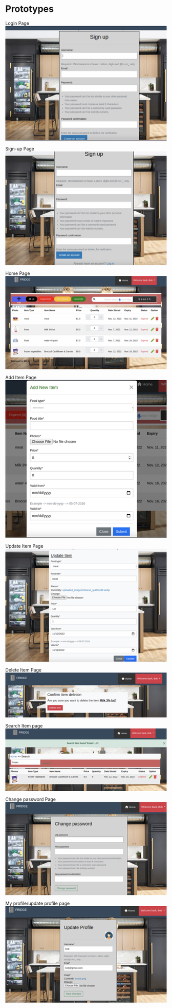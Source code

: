 # Prototypes 

Login Page
![alt text](loginpage.png)

Sign-up Page
![alt text](signuppage.png)

Home Page
![alt text](homepage.png)

Add Item Page
![alt text](additem.png)

Update Item Page
![alt text](updateitem.png)

Delete Item Page
![alt text](deleteitem.png)

Search Item page
![alt text](searchitem.png)

Change password Page
![alt text](changepassword.png)

 My profile/update profile page
 ![alt text](myprofilepage.png)
